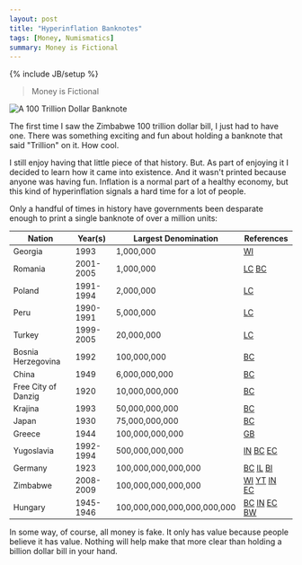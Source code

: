 ```yaml
---
layout: post
title: "Hyperinflation Banknotes"
tags: [Money, Numismatics]
summary: Money is Fictional
---
```

{% include JB/setup %}

> Money is Fictional

<img src="/assets/images/Zimbabwe-One-Hundred-Trillion-Dollars.jpg"
srcset="/assets/images/Zimbabwe-One-Hundred-Trillion-Dollars.jpg 1000w,
/assets/images/Zimbabwe-One-Hundred-Trillion-Dollars_600px.jpg 640w" 
sizes="(max-width: 38em) 100vw, 50vw"
alt="A 100 Trillion Dollar Banknote">

The first time I saw the Zimbabwe 100 trillion dollar bill, I just had to have one. There was something exciting and fun about holding a banknote that said "Trillion" on it. How cool.

I still enjoy having that little piece of that history. But. As part of enjoying it I decided to learn how it came into existence. And it wasn't printed because anyone was having fun. Inflation is a normal part of a healthy economy, but this kind of hyperinflation signals a hard time for a lot of people.

Only a handful of times in history have governments been desparate enough to print a single banknote of over a million units:

| Nation              | Year(s)   | Largest Denomination        | References |
| ------------------- | --------- | --------------------------- | ---------- |
| Georgia             | 1993      | 1,000,000                   | [WI](https://en.wikipedia.org/wiki/Georgian_lari) |
| Romania             | 2001-2005 | 1,000,000                   | [LC](https://www.leftovercurrency.com/exchange/romanian-old-lei/obsolete-old-romanian-lei-banknotes/1000000-romanian-old-lei-banknote-luca-caragiale/) [BC](https://biddingcorner.blogspot.com/2013/10/CollectionofhighestBanknotes.html) |
| Poland              | 1991-1994 | 2,000,000                   | [LC](https://www.leftovercurrency.com/exchange/polish-zloty/old-polish-zloty-banknotes/2000000-old-polish-zloty-banknote-ignacy-jan-paderewski/) |
| Peru                | 1990-1991 | 5,000,000                   | [LC](https://www.leftovercurrency.com/exchange/peruvian-soles/demonetized-peruvian-inti-banknotes/5000000-peruvian-intis-banknote/) |
| Turkey              | 1999-2005 | 20,000,000                  | [LC](https://www.leftovercurrency.com/exchange/turkish-old-lira/obsolete-old-turkish-lira-banknotes/20000000-turkish-old-lira-banknote-7th-emission-group-1970/) |
| Bosnia Herzegovina  | 1992      | 100,000,000                 | [BC](https://biddingcorner.blogspot.com/2013/10/CollectionofhighestBanknotes.html) |
| China               | 1949      | 6,000,000,000               | [BC](https://biddingcorner.blogspot.com/2013/10/CollectionofhighestBanknotes.html) |
| Free City of Danzig | 1920      | 10,000,000,000              | [BC](https://biddingcorner.blogspot.com/2013/10/CollectionofhighestBanknotes.html) |
| Krajina             | 1993      | 50,000,000,000              | [BC](https://biddingcorner.blogspot.com/2013/10/CollectionofhighestBanknotes.html) |
| Japan               | 1930      | 75,000,000,000              | [BC](https://biddingcorner.blogspot.com/2013/10/CollectionofhighestBanknotes.html) |
| Greece              | 1944      | 100,000,000,000             | [GB](http://www.greekbanknotes.com/) |
| Yugoslavia          | 1992-1994 | 500,000,000,000             | [IN](https://www.investopedia.com/articles/personal-finance/122915/worst-hyperinflations-history.asp) [BC](https://biddingcorner.blogspot.com/2013/10/CollectionofhighestBanknotes.html) [EC](https://www.edmontoncollections.com/list-of-unique-and-weird-banknotes/) |
| Germany             | 1923      | 100,000,000,000,000         | [BC](https://biddingcorner.blogspot.com/2013/10/CollectionofhighestBanknotes.html) [IL](https://www.spurlock.illinois.edu/blog/p/1920s-hyperinflation-in/283) [BI](https://www.businessinsider.com/weimar-germany-hyperinflation-explained-2013-9#meanwhile-goods-were-flying-off-the-shelves-of-shops-as-people-tried-to-protect-themselves-against-the-falling-value-of-the-currency-12) |
| Zimbabwe            | 2008-2009 | 100,000,000,000,000         | [WI](https://en.wikipedia.org/wiki/Hyperinflation_in_Zimbabwe) [YT](https://youtu.be/N2iSUlLD374?t=138) [IN](https://www.investopedia.com/articles/personal-finance/122915/worst-hyperinflations-history.asp) [EC](https://www.edmontoncollections.com/list-of-unique-and-weird-banknotes/) |
| Hungary             | 1945-1946 | 100,000,000,000,000,000,000 | [BC](https://biddingcorner.blogspot.com/2013/10/CollectionofhighestBanknotes.html) [IN](https://www.investopedia.com/articles/personal-finance/122915/worst-hyperinflations-history.asp) [EC](https://www.edmontoncollections.com/list-of-unique-and-weird-banknotes/) [BW](https://www.banknoteworld.com/blog/largest-and-smallest-banknote-denominations/) |

In some way, of course, all money is fake. It only has value because people believe it has value. Nothing will help make that more clear than holding a billion dollar bill in your hand.

